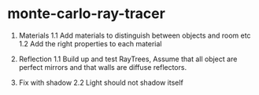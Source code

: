 # monte-carlo-ray-tracer

1. Materials
	1.1 Add materials to distinguish between objects and room etc
	1.2 Add the right properties to each material


2. Reflection
	1.1 Build up and test RayTrees, Assume that all object are perfect mirrors and that walls are diffuse reflectors.

3. Fix with shadow
	2.2 Light should not shadow itself
	
